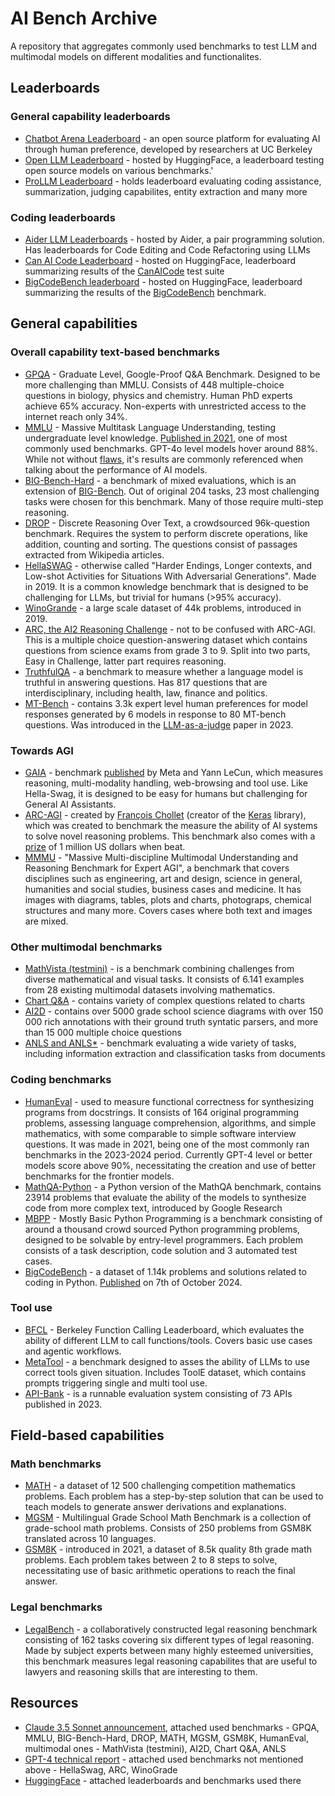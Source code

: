 # AI Bench Archive
 
 
 A repository that aggregates commonly used benchmarks to test LLM and multimodal models on different modalities and functionalites.

## Leaderboards

### General capability leaderboards
- [Chatbot Arena Leaderboard](https://lmarena.ai/?leaderboard) - an open source platform for evaluating AI through human preference, developed by researchers at UC Berkeley 
- [Open LLM Leaderboard](https://huggingface.co/spaces/open-llm-leaderboard/open_llm_leaderboard) - hosted by HuggingFace, a leaderboard testing open source models on various benchmarks.'
- [ProLLM Leaderboard](https://prollm.toqan.ai/leaderboard) - holds leaderboard evaluating coding assistance, summarization, judging capabilites, entity extraction and many more

### Coding leaderboards
- [Aider LLM Leaderboards](https://aider.chat/docs/leaderboards/) - hosted by Aider, a pair programming solution. Has leaderboards for Code Editing and Code Refactoring using LLMs
- [Can AI Code Leaderboard](https://huggingface.co/spaces/mike-ravkine/can-ai-code-results) - hosted on HuggingFace, leaderboard summarizing results of the [CanAICode](https://github.com/the-crypt-keeper/can-ai-code) test suite
- [BigCodeBench leaderboard](https://huggingface.co/spaces/bigcode/bigcodebench-leaderboard) - hosted on HuggingFace, leaderboard summarizing the results of the [BigCodeBench](https://huggingface.co/datasets/bigcode/bigcodebench) benchmark.

## General capabilities

### Overall capability text-based benchmarks

- [GPQA](https://paperswithcode.com/dataset/gpqa) - Graduate Level, Google-Proof Q&A Benchmark. Designed to be more challenging than MMLU. Consists of 448 multiple-choice questions in biology, physics and chemistry. Human PhD experts achieve 65% accuracy. Non-experts with unrestricted access to the internet reach only 34%. 
- [MMLU](https://paperswithcode.com/dataset/mmlu) - Massive Multitask Language Understanding, testing undergraduate level knowledge. [Published in 2021](https://arxiv.org/pdf/2009.03300), one of most commonly used benchmarks. GPT-4o level models hover around 88%. While not without [flaws](https://www.youtube.com/watch?v=hVade_8H8mE), it's results are commonly referenced when talking about the performance of AI models. 
- [BIG-Bench-Hard](https://github.com/suzgunmirac/BIG-Bench-Hard) - a benchmark of mixed evaluations, which is an extension of [BIG-Bench](https://arxiv.org/abs/2206.04615). Out of original 204 tasks, 23 most challenging tasks were chosen for this benchmark. Many of those require multi-step reasoning.
- [DROP](https://paperswithcode.com/dataset/drop) - Discrete Reasoning Over Text, a crowdsourced 96k-question benchmark. Requires the system to perform discrete operations, like addition, counting and sorting. The questions consist of passages extracted from Wikipedia articles.
- [HellaSWAG](https://paperswithcode.com/dataset/hellaswag) - otherwise called "Harder Endings, Longer contexts, and Low-shot Activities for Situations With Adversarial Generations". Made in 2019. It is a common knowledge benchmark that is designed to be challenging for LLMs, but trivial for humans (>95% accuracy).
- [WinoGrande](https://winogrande.allenai.org/) - a large scale dataset of 44k problems, introduced in 2019.
- [ARC, the AI2 Reasoning Challenge](https://paperswithcode.com/dataset/arc) - not to be confused with  ARC-AGI. This is a multiple choice question-answering dataset which contains questions from science exams from grade 3 to 9. Split into two parts, Easy in Challenge, latter part requires reasoning.
- [TruthfulQA](https://paperswithcode.com/dataset/truthfulqa) - a benchmark to measure whether a language model is truthful in answering questions. Has 817 questions that are interdisciplinary, including health, law, finance and politics.
- [MT-Bench](https://paperswithcode.com/dataset/mt-bench) - contains 3.3k expert level human preferences for model responses generated by 6 models in response to 80 MT-bench questions. Was introduced in the [LLM-as-a-judge](https://arxiv.org/pdf/2306.05685) paper in 2023.


### Towards AGI 

- [GAIA](https://huggingface.co/gaia-benchmark) - benchmark [published](https://ai.meta.com/research/publications/gaia-a-benchmark-for-general-ai-assistants/) by Meta and Yann LeCun, which measures reasoning, multi-modality handling, web-browsing and tool use. Like Hella-Swag, it is designed to be easy for humans but challenging for General AI Assistants.
- [ARC-AGI](https://github.com/fchollet/ARC-AGI) - created by [François Chollet](https://en.wikipedia.org/wiki/Fran%C3%A7ois_Chollet) (creator of the [Keras](https://keras.io/) library), which was created to benchmark the measure the ability of AI systems to solve novel reasoning problems. This benchmark also comes with a [prize](https://arcprize.org/) of 1 million US dollars when beat.
- [MMMU](https://mmmu-benchmark.github.io/) - "Massive Multi-discipline Multimodal Understanding and Reasoning Benchmark for Expert AGI", a benchmark that covers disciplines such as engineering, art and design, science in general, humanities and social studies, business cases and medicine. It has images with diagrams, tables, plots and charts, photograps, chemical structures and many more. Covers cases where both text and images are mixed.

### Other multimodal benchmarks

- [MathVista (testmini)](https://mathvista.github.io/) - is a benchmark combining challenges from diverse mathematical and visual tasks. It consists of 6.141 examples from 28 existing multimodal datasets involving mathematics.
- [Chart Q&A](https://paperswithcode.com/dataset/chartqa) - contains variety of complex questions related to charts
- [AI2D](https://paperswithcode.com/dataset/ai2d) - contains over 5000 grade school science diagrams with over 150 000 rich annotations with their ground truth syntatic parsers, and more than 15 000 multiple choice questions
- [ANLS and ANLS*](https://arxiv.org/abs/2402.03848) - benchmark evaluating a
wide variety of tasks, including information extraction and classification tasks from documents

### Coding benchmarks

- [HumanEval](https://paperswithcode.com/paper/evaluating-large-language-models-trained-on) - used to measure functional correctness for synthesizing programs from docstrings. It consists of 164 original programming problems, assessing language comprehension, algorithms, and simple mathematics, with some comparable to simple software interview questions. It was made in 2021, being one of the most commonly ran benchmarks in the 2023-2024 period. Currently GPT-4 level or better models score above 90%, necessitating the creation and use of better benchmarks for the frontier models. 
- [MathQA-Python](https://arxiv.org/pdf/2108.07732) - a Python version of the MathQA benchmark, contains 23914 problems that evaluate the ability of the models to synthesize code from more complex text, introduced by Google Research
- [MBPP](https://paperswithcode.com/dataset/mbpp) - Mostly Basic Python Programming is a benchmark consisting of around a thousand crowd sourced Python programming problems, designed to be solvable by entry-level programmers. Each problem consists of a task description, code solution and 3 automated test cases.
- [BigCodeBench](https://huggingface.co/datasets/bigcode/bigcodebench) - a dataset of 1.14k problems and solutions related to coding in Python. [Published](https://arxiv.org/abs/2406.15877) on 7th of October 2024.

### Tool use

- [BFCL](https://huggingface.co/datasets/gorilla-llm/Berkeley-Function-Calling-Leaderboard) - Berkeley Function Calling Leaderboard, which evaluates the ability of different LLM to call functions/tools. Covers basic use cases and agentic workflows. 
- [MetaTool](https://arxiv.org/abs/2310.03128) - a benchmark designed to asses the ability of LLMs to use correct tools given situation. Includes ToolE dataset, which contains prompts triggering single and multi tool use.
- [API-Bank](https://arxiv.org/abs/2304.08244) - is a runnable evaluation system consisting of 73 APIs published in 2023.

## Field-based capabilities

### Math benchmarks

- [MATH](https://paperswithcode.com/dataset/math) - a dataset of 12 500 challenging competition mathematics problems. Each problem has a step-by-step solution that can be used to teach models to generate answer derivations and explanations.
- [MGSM](https://paperswithcode.com/dataset/mgsm) - Multilingual Grade School Math Benchmark is a collection of grade-school math problems. Consists of 250 problems from GSM8K translated across 10 languages.
- [GSM8K](https://paperswithcode.com/dataset/gsm8k) - introduced in 2021, a dataset of 8.5k quality 8th grade math problems. Each problem takes between 2 to 8 steps to solve, necessitating use of basic arithmetic operations to reach the final answer. 

### Legal benchmarks

- [LegalBench](https://arxiv.org/pdf/2308.11462) - a collaboratively constructed legal reasoning benchmark consisting of 162 tasks covering six different types of legal reasoning. Made by subject experts between many highly esteemed universities, this benchmark measures legal reasoning capabilites that are useful to lawyers and reasoning skills that are interesting to them.

## Resources

- [Claude 3.5 Sonnet announcement](https://www.anthropic.com/news/claude-3-5-sonnet), attached used benchmarks - GPQA, MMLU, BIG-Bench-Hard, DROP, MATH, MGSM, GSM8K, HumanEval, multimodal ones - MathVista (testmini), AI2D, Chart Q&A, ANLS
- [GPT-4 technical report](https://arxiv.org/pdf/2303.08774) - attached used benchmarks not mentioned above - HellaSwag, ARC, WinoGrade
- [HuggingFace](https://huggingface.co/) - attached leaderboards and benchmarks used there